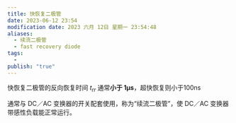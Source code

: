 ```yaml
---
title: 快恢复二极管
date: 2023-06-12 23:54
modification date: 2023 六月 12日 星期一 23:54:48
aliases:
  - 续流二极管
  - fast recovery diode
tags:
  - 
publish: "true"
---
```


快恢复二极管的反向恢复时间 $t_{rr}$ 通常**小于 1μs**，超快恢复则小于100ns

通常与 DC／AC 变换器的开关配套使用，称为“续流二极管”，使 DC／AC 变换器带感性负载能正常运行。
